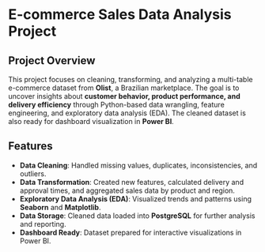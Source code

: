 # E-commerce Sales Data Analysis Project

## Project Overview
This project focuses on cleaning, transforming, and analyzing a multi-table e-commerce dataset from **Olist**, a Brazilian marketplace. The goal is to uncover insights about **customer behavior, product performance, and delivery efficiency** through Python-based data wrangling, feature engineering, and exploratory data analysis (EDA). The cleaned dataset is also ready for dashboard visualization in **Power BI**.

## Features
- **Data Cleaning**: Handled missing values, duplicates, inconsistencies, and outliers.  
- **Data Transformation**: Created new features, calculated delivery and approval times, and aggregated sales data by product and region.  
- **Exploratory Data Analysis (EDA)**: Visualized trends and patterns using **Seaborn** and **Matplotlib**.  
- **Data Storage**: Cleaned data loaded into **PostgreSQL** for further analysis and reporting.  
- **Dashboard Ready**: Dataset prepared for interactive visualizations in Power BI.  

 




